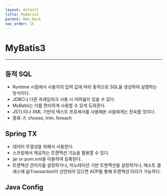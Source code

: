 ```yaml
---
layout: default
title: MyBatis3
parent: Web_Back
nav_order: 15
---
```


# MyBatis3

---

## 동적 SQL

- Runtime 시점에서 사용자의 입력 값에 따라 동적으로 SQL을 생성하여 실행하는 방식이다.
- JDBC나 다른 프레임워크 사용 시 어려움이 있을 수 있다.
- MyBatis는 이를 편리하게 사용할 수 있게 도와준다.
- JSTL이나 XML 기반의 텍스트 프로세서를 사용해본 사람에게는 친숙할 것이다.
- 종류: if, choose, trim, foreach

## Spring TX

- 데이터 무결성을 위해서 사용한다.
- 스프링에서 제공하는 트랜잭션 기능을 활용할 수 있다.
- jar or pom.xml을 이용하여 등록한다.
- 트랜잭션 관리자를 설정하거나, 어노테이션 기반 트랜잭션을 설정하거나, 메소트 클래스에 @Transaction이 선언되어 있으면 AOP를 통해 트랜잭션 터리가 가능하다.

## Java Config
